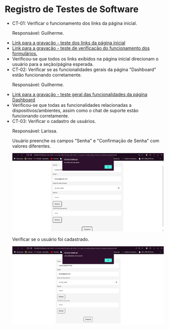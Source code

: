 # Registro de Testes de Software

<ul>
  <li> CT-01: Verificar o funcionamento dos links da página inicial.

  Responsável: Guilherme.

  </li>
  <li><a href="https://github.com/ICEI-PUC-Minas-PMV-ADS/pmv-ads-2024-1-e1-proj-web-t10-pmv-ads-2024-1-e1-proj-iot-unity/blob/main/documentos/records/funcionalidade-links-pagina-inicial.mp4">Link para a gravação - teste dos links da página inicial</a></li>
  <li><a href="https://github.com/ICEI-PUC-Minas-PMV-ADS/pmv-ads-2024-1-e1-proj-web-t10-pmv-ads-2024-1-e1-proj-iot-unity/blob/main/documentos/records/funcionalidade-formularios-pagina-inicial.mp4">Link para a gravação - teste de verificação do funcionamento dos formulários.</a></li>
  <li>Verificou-se que todos os links exibidos na página inicial direcionam o usuário para a seção/página esperada.</li>

<li> CT-02: Verificar se as funcionalidades gerais da página "Dashboard" estão funcionando corretamente.

  Responsável: Guilherme.

  </li>
  <li><a href="https://github.com/ICEI-PUC-Minas-PMV-ADS/pmv-ads-2024-1-e1-proj-web-t10-pmv-ads-2024-1-e1-proj-iot-unity/blob/main/documentos/records/funcionalidades-dashboard.mp4">Link para a gravação - teste geral das funcionalidades da página Dashboard</a></li>
  <li>Verificou-se que todas as funcionalidades relacionadas a dispositivos/ambientes, assim como o chat de suporte estão funcionando corretamente.</li>

  <li> CT-03: Verificar o cadastro de usuários.
   
  Responsável: Larissa. 
   
   <p>Usuário preenche os campos "Senha" e "Confirmaçāo de Senha" com valores diferentes.</p>
      
 ![Confirmação de senha](https://github.com/ICEI-PUC-Minas-PMV-ADS/pmv-ads-2024-1-e1-proj-web-t10-pmv-ads-2024-1-e1-proj-iot-unity/blob/main/documentos/img/Tela%20cadastro-confirma%C3%A7%C3%A3o%20de%20senha.jpg)
    
  </li>
  
  <p>Verificar se o usuário foi cadastrado.</p>
    
 ![Cadastro feito](https://github.com/ICEI-PUC-Minas-PMV-ADS/pmv-ads-2024-1-e1-proj-web-t10-pmv-ads-2024-1-e1-proj-iot-unity/blob/main/documentos/img/Tela%20de%20cadastro-Cadastro%20realizado%20com%20sucesso.jpg)</li>

 
</ul>

